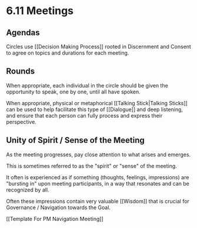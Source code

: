 # 6.11 Meetings
## Agendas
Circles use [[Decision Making Process]] rooted in Discernment and Consent to agree on topics and durations for each meeting. 

## Rounds
When appropriate, each individual in the circle should be given the opportunity to speak, one by one, until all have spoken. 

When appropriate, physical or metaphorical [[Talking Stick|Talking Sticks]] can be used to help facilitate this type of [[Dialogue]] and deep listening, and ensure that each person can fully process and express their perspective. 

## Unity of Spirit / Sense of the Meeting
As the meeting progresses, pay close attention to what arises and emerges. 

This is sometimes referred to as the "spirit" or "sense" of the meeting. 

It often is experienced as if something (thoughts, feelings, impressions) are "bursting in" upon meeting participants, in a way that resonates and can be recognized by all. 

Often these impressions contain very valuable [[Wisdom]] that is crucial for Governance / Navigation towards the Goal. 

[[Template For PM Navigation Meeting]]  




